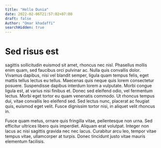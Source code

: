 ```yaml
---
title: "Hello Dunia"
date: 2022-02-06T21:57:02+07:00
draft: false
Author: "Omar khadaffi"
searchHidden: true
---
```


# Sed risus est
sagittis sollicitudin euismod sit amet, rhoncus nec nisl. Phasellus mollis enim quam, sed faucibus orci pulvinar ac. Nulla quis convallis dolor. Vivamus dapibus, nisi vel blandit semper, ligula quam tempus felis, eget mattis tellus lectus eu tellus. Maecenas quis neque quis lorem consectetur posuere. Suspendisse dapibus interdum lorem a vulputate. Morbi congue ligula est, at varius nisi finibus et. Donec sed eleifend odio, vel fermentum lectus. Morbi eget tortor eu quam venenatis commodo. Ut rhoncus tempus dui, vitae convallis leo eleifend sed. Sed lectus nunc, placerat ac feugiat quis, euismod eget velit. Fusce dignissim tortor nisi, in aliquet velit rhoncus in.

Fusce quam metus, ornare quis fringilla vitae, pellentesque non urna. Sed efficitur ultrices libero quis imperdiet. Aliquam erat volutpat. Integer non lacus ac nisi sagittis gravida nec nec lacus. Curabitur arcu leo, tempor vitae tempus vitae, ullamcorper at turpis. Donec tincidunt justo vitae mauris elementum facilisis.